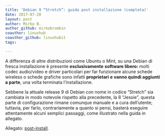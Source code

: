 ```yaml
---
title: 'Debian 9 “Stretch”: guida post installazione (completa)'
date: 2017-07-20
layout: post
author: Mirko B.
author_github: mirkobrombin
coauthor: linuxhub
coauthor_github: linuxhubit
tags:

---
```

<p><span><span>A differenza di altre distribuzioni come Ubuntu o Mint, su una Debian di fresca installazione è presente <strong>esclusivamente</strong> <strong>software libero: </strong>molti codec audio/video e driver particolari per far funzionare alcune schede wireless o schede grafiche sono infatti <strong>proprietari</strong> <strong>e vanno quindi aggiunti </strong><strong>a parte</strong>, una volta terminata l’installazione.&nbsp;</span></span></p><p><span><span>Sebbene la attuale release 9 di Debian con nome in codice “Stretch” sia cambiata in modo notevole rispetto alla precedente, la 8 “Jessie”, questa parte di configurazione rimane comunque manuale e a cura dell’utente; tuttavia, per farlo, contrariamente a quanto si pensi, basterà eseguire attentamente alcuni semplici passaggi, come illustrato nella guida in allegato.</span></span></p><p>Allegato:&nbsp;<a href="https://linuxhub.it/wordpress/wp-content/uploads/2017/07/post-install.pdf">post-install</a><span><span>.</span></span></p>